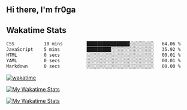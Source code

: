 ## Hi there, I'm fr0ga 

## Wakatime Stats
<!--START_SECTION:waka-->

```txt
CSS           10 mins         ████████████████░░░░░░░░░   64.06 %
JavaScript    5 mins          █████████░░░░░░░░░░░░░░░░   35.92 %
HTML          0 secs          ░░░░░░░░░░░░░░░░░░░░░░░░░   00.01 %
YAML          0 secs          ░░░░░░░░░░░░░░░░░░░░░░░░░   00.01 %
Markdown      0 secs          ░░░░░░░░░░░░░░░░░░░░░░░░░   00.00 %
```
<!--END_SECTION:waka-->


 [![wakatime](https://wakatime.com/badge/user/130cf1ea-ba28-4df5-9f20-4f67df21126b.svg)](https://wakatime.com/@130cf1ea-ba28-4df5-9f20-4f67df21126b)
  
  [![My Wakatime Stats](https://github-readme-stats.vercel.app/api/wakatime?username=fr0ga&layout=compact&theme=algolia)](https://wakatime.com/@fr0ga)

  [![My Wakatime Stats](https://wakatime.com/share/@fr0ga/0240311f-04fc-41fb-97a6-4157536a21f2.svg)](https://wakatime.com/@fr0ga)


<!--
**fr0ga/fr0ga** is a ✨ _special_ ✨ repository because its `README.md` (this file) appears on your GitHub profile.

Here are some ideas to get you started:

- 🔭 I’m currently working on ...
- 🌱 I’m currently learning ...
- 👯 I’m looking to collaborate on ...
- 🤔 I’m looking for help with ...
- 💬 Ask me about ...
- 📫 How to reach me: ...
- 😄 Pronouns: ...
- ⚡ Fun fact: ...
-->
